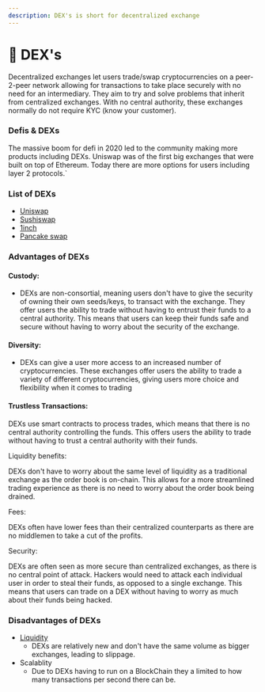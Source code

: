 ```yaml
---
description: DEX's is short for decentralized exchange
---
```


# 💱 DEX's

Decentralized exchanges let users trade/swap cryptocurrencies on a peer-2-peer network allowing for transactions to take place securely with no need for an intermediary. They aim to try and solve problems that inherit from centralized exchanges. With no central authority, these exchanges normally do not require KYC (know your customer).

### Defis & DEXs

The massive boom for defi in 2020 led to the community making more products including DEXs. Uniswap was of the first big exchanges that were built on top of Ethereum. Today there are more options for users including layer 2 protocols.\`

### List of DEXs

* [Uniswap](https://uniswap.org)
* [Sushiswap](https://sushi.com)
* [1inch](https://1inch.exchange/#/?network=1)
* [Pancake swap](https://pancakeswap.finance)

### Advantages of DEXs

#### Custody:

* DEXs are non-consortial, meaning users don't have to give the security of owning their own seeds/keys, to transact with the exchange. They offer users the ability to trade without having to entrust their funds to a central authority. This means that users can keep their funds safe and secure without having to worry about the security of the exchange.

#### Diversity:&#x20;

* DEXs can give a user more access to an increased number of cryptocurrencies. These exchanges offer users the ability to trade a variety of different cryptocurrencies, giving users more choice and flexibility when it comes to trading

#### Trustless Transactions:&#x20;

DEXs use smart contracts to process trades, which means that there is no central authority controlling the funds. This offers users the ability to trade without having to trust a central authority with their funds.

Liquidity benefits:

DEXs don't have to worry about the same level of liquidity as a traditional exchange as the order book is on-chain. This allows for a more streamlined trading experience as there is no need to worry about the order book being drained.

Fees:&#x20;

DEXs often have lower fees than their centralized counterparts as there are no middlemen to take a cut of the profits.

Security:

DEXs are often seen as more secure than centralized exchanges, as there is no central point of attack. Hackers would need to attack each individual user in order to steal their funds, as opposed to a single exchange. This means that users can trade on a DEX without having to worry as much about their funds being hacked.



### Disadvantages of DEXs

* [Liquidity](yield-farming.md#liquidity)
  * DEXs are relatively new and don't have the same volume as bigger exchanges, leading to slippage.
* Scalablity
  * Due to DEXs having to run on a BlockChain they a limited to how many transactions per second there can be.
